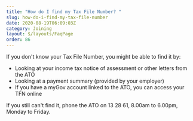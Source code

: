 ```yaml
---
title: "How do I find my Tax File Number? "
slug: how-do-i-find-my-tax-file-number
date: 2020-08-19T06:09:03Z
category: Joining 
layout: $/layouts/FaqPage
order: 86
---
```


If you don't know your Tax File Number, you might be able to find it by:

*   Looking at your income tax notice of assessment or other letters from the ATO
*   Looking at a payment summary (provided by your employer)
*   If you have a myGov account linked to the ATO, you can access your TFN online

If you still can't find it, phone the ATO on 13 28 61, 8.00am to 6.00pm, Monday to Friday.

